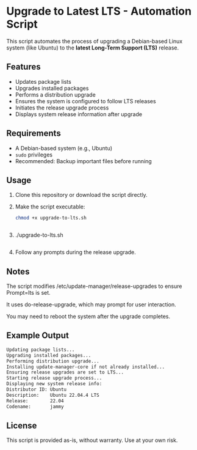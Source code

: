# Upgrade to Latest LTS - Automation Script

This script automates the process of upgrading a Debian-based Linux system (like Ubuntu) to the **latest Long-Term Support (LTS)** release.

## Features

- Updates package lists
- Upgrades installed packages
- Performs a distribution upgrade
- Ensures the system is configured to follow LTS releases
- Initiates the release upgrade process
- Displays system release information after upgrade

## Requirements

- A Debian-based system (e.g., Ubuntu)
- `sudo` privileges
- Recommended: Backup important files before running

## Usage

1. Clone this repository or download the script directly.

2. Make the script executable:
   ```bash
   chmod +x upgrade-to-lts.sh
   ```

   ```bash
3. ./upgrade-to-lts.sh
   ```

4. Follow any prompts during the release upgrade.

## Notes

The script modifies /etc/update-manager/release-upgrades to ensure Prompt=lts is set.

It uses do-release-upgrade, which may prompt for user interaction.

You may need to reboot the system after the upgrade completes.

## Example Output

```bash
Updating package lists...
Upgrading installed packages...
Performing distribution upgrade...
Installing update-manager-core if not already installed...
Ensuring release upgrades are set to LTS...
Starting release upgrade process...
Displaying new system release info:
Distributor ID: Ubuntu
Description:    Ubuntu 22.04.4 LTS
Release:        22.04
Codename:       jammy
```


## License

This script is provided as-is, without warranty. Use at your own risk.

